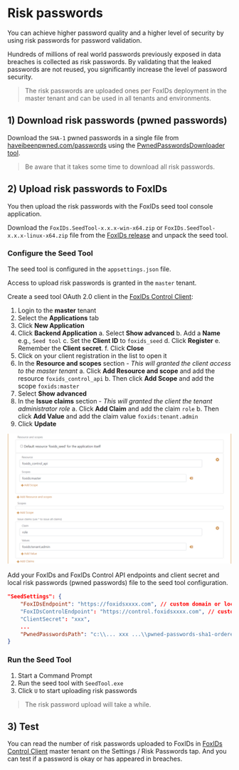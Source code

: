 ﻿# Risk passwords

You can achieve higher password quality and a higher level of security by using risk passwords for password validation. 

Hundreds of millions of real world passwords previously exposed in data breaches is collected as risk passwords. By validating that the leaked passwords are not reused, you significantly increase the level of password security.

> The risk passwords are uploaded ones per FoxIDs deployment in the master tenant and can be used in all tenants and environments.


## 1) Download risk passwords (pwned passwords)
Download the `SHA-1` pwned passwords in a single file from [haveibeenpwned.com/passwords](https://haveibeenpwned.com/Passwords) using the [PwnedPasswordsDownloader tool](https://github.com/HaveIBeenPwned/PwnedPasswordsDownloader).

> Be aware that it takes some time to download all risk passwords.

## 2) Upload risk passwords to FoxIDs
You then upload the risk passwords with the FoxIDs seed tool console application.  

Download the `FoxIDs.SeedTool-x.x.x-win-x64.zip` or `FoxIDs.SeedTool-x.x.x-linux-x64.zip` file from the [FoxIDs release](https://github.com/ITfoxtec/FoxIDs/releases) and unpack the seed tool.

### Configure the Seed Tool

The seed tool is configured in the `appsettings.json` file.

Access to upload risk passwords is granted in the `master` tenant.

Create a seed tool OAuth 2.0 client in the [FoxIDs Control Client](control.md#foxids-control-client):

1. Login to the **master** tenant
2. Select the **Applications** tab
3. Click **New Application**
4. Click **Backend Application**
    a. Select **Show advanced**
    b. Add a **Name** e.g., `Seed tool`
    c. Set the **Client ID** to `foxids_seed`
    d. Click **Register**
    e. Remember the **Client secret**.
    f. Click **Close**
5. Click on your client registration in the list to open it
6. In the **Resource and scopes** section - *This will granted the client access to the master tenant*
    a. Click **Add Resource and scope** and add the resource `foxids_control_api`
    b. Then click **Add Scope** and add the scope `foxids:master` 
7. Select **Show advanced**
8. In the **Issue claims** section - *This will granted the client the tenant administrator role*
    a. Click **Add Claim** and add the claim `role`
    b. Then click **Add Value** and add the claim value `foxids:tenant.admin`
9. Click **Update**

![FoxIDs Control Client - seed tool client](images/upload-risk-passwords-seed-client.png)

Add your FoxIDs and FoxIDs Control API endpoints and client secret and local risk passwords (pwned passwords) file to the seed tool configuration. 

```json
"SeedSettings": {
    "FoxIDsEndpoint": "https://foxidsxxxx.com", // custom domain or local development https://localhost:44330
    "FoxIDsControlEndpoint": "https://control.foxidsxxxx.com", // custom domain or local development https://localhost:44331
    "ClientSecret": "xxx",
    ...
    "PwnedPasswordsPath": "c:\\... xxx ...\\pwned-passwords-sha1-ordered-by-count-v4.txt"
}
```

### Run the Seed Tool

1. Start a Command Prompt 
2. Run the seed tool with `SeedTool.exe`
3. Click `U` to start uploading risk passwords  

> The risk password upload will take a while.

## 3) Test
You can read the number of risk passwords uploaded to FoxIDs in [FoxIDs Control Client](control.md#foxids-control-client) master tenant on the Settings / Risk Passwords tap. And you can test if a password is okay or has appeared in breaches.

